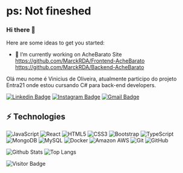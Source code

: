 # ps: Not fineshed
### Hi there 👋

Here are some ideas to get you started:

- 🔭 I’m currently working on AcheBarato Site
  https://github.com/MarckRDA/Frontend-AcheBarato
    https://github.com/MarckRDA/Backend-AcheBarato


Olá meu nome é Vinicius de Oliveira, atualmente participo do projeto Entra21 onde estou cursando C# para back-end developers.


[![Linkedin Badge](https://img.shields.io/badge/-Vinicius_Oliveira-blue?style=flat-square&logo=Linkedin&logoColor=white&link=https://https://www.linkedin.com/in/vinicius-oliveira-2273821a0/)](https://www.linkedin.com/in/vinicius-oliveira-2273821a0/)
[![Instagram Badge](https://img.shields.io/badge/-kanna6501-purple?style=flat-square&logo=instagram&logoColor=white&link=https://instagram.com/kanna6501/)](https://instagram.com/kanna6501)
[![Gmail Badge](https://img.shields.io/badge/-vinicius.oliveira7787@gmail.com-c14438?style=flat-square&logo=Gmail&logoColor=white&link=mailto:vinicius.oliveira7787@gmail.com)](mailto:vinicius.oliveira7787@gmail.com)

## ⚡ Technologies

![JavaScript](https://img.shields.io/badge/-JavaScript-black?style=flat-square&logo=javascript)
![React](https://img.shields.io/badge/-React-black?style=flat-square&logo=react)
![HTML5](https://img.shields.io/badge/-HTML5-E34F26?style=flat-square&logo=html5&logoColor=white)
![CSS3](https://img.shields.io/badge/-CSS3-1572B6?style=flat-square&logo=css3)
![Bootstrap](https://img.shields.io/badge/-Bootstrap-563D7C?style=flat-square&logo=bootstrap)
![TypeScript](https://img.shields.io/badge/-TypeScript-007ACC?style=flat-square&logo=typescript)
![MongoDB](https://img.shields.io/badge/-MongoDB-black?style=flat-square&logo=mongodb)
![MySQL](https://img.shields.io/badge/-MySQL-black?style=flat-square&logo=mysql)
![Docker](https://img.shields.io/badge/-Docker-black?style=flat-square&logo=docker)
![Amazon AWS](https://img.shields.io/badge/Amazon%20AWS-232F3E?style=flat-square&logo=amazon-aws)
![Git](https://img.shields.io/badge/-Git-black?style=flat-square&logo=git)
![GitHub](https://img.shields.io/badge/-GitHub-181717?style=flat-square&logo=github)

![Github Stats](https://github-readme-stats.vercel.app/api?username=vinicius-oliveira7787&count_private=true&show_icons=true&include_all_commits=true)
![Top Langs](https://github-readme-stats.vercel.app/api/top-langs/?username=vinicius-oliveira7787&hide=TeX&layout=compact)

![Visitor Badge](https://visitor-badge.laobi.icu/badge?page_id=vinicius-oliveira7787.vinicius-oliveira7787)
